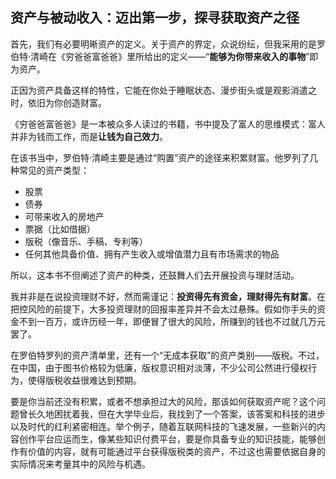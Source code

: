 ## 资产与被动收入：迈出第一步，探寻获取资产之径

首先，我们有必要明晰资产的定义。关于资产的界定，众说纷纭，但我采用的是罗伯特·清崎在《穷爸爸富爸爸》里所给出的定义——“**能够为你带来收入的事物**”即为资产。

正因为资产具备这样的特性，它能在你处于睡眠状态、漫步街头或是观影消遣之时，依旧为你创造财富。

《穷爸爸富爸爸》是一本被众多人读过的书籍，书中提及了富人的思维模式：富人并非为钱而工作，而是**让钱为自己效力**。

在该书当中，罗伯特·清崎主要是通过“购置”资产的途径来积累财富。他罗列了几种常见的资产类型：

- 股票
- 债券
- 可带来收入的房地产
- 票据（比如借据）
- 版税（像音乐、手稿、专利等）
- 任何其他具备价值、拥有产生收入或增值潜力且有市场需求的物品

所以，这本书不但阐述了资产的种类，还鼓舞人们去开展投资与理财活动。

我并非是在说投资理财不好，然而需谨记：**投资得先有资金，理财得先有财富**。在把控风险的前提下，大多投资理财的回报率差异并不会太过悬殊。假如你手头的资金不到一百万，或许历经一年，即便冒了很大的风险，所赚到的钱也不过就几万元罢了。

在罗伯特罗列的资产清单里，还有一个“无成本获取”的资产类别——版税。不过，在中国，由于图书价格较为低廉，版权意识相对淡薄，不少公司公然进行侵权行为，使得版税收益很难达到预期。

要是你当前还没有积累，或者不想承担过大的风险，那该如何获取资产呢？这个问题曾长久地困扰着我，但在大学毕业后，我找到了一个答案，该答案和科技的进步以及时代的红利紧密相连。举个例子，随着互联网科技的飞速发展，一些新兴的内容创作平台应运而生，像某些知识付费平台，要是你具备专业的知识技能，能够创作有价值的内容，就有可能通过平台获得版税类的资产，不过这也需要依据自身的实际情况来考量其中的风险与机遇。